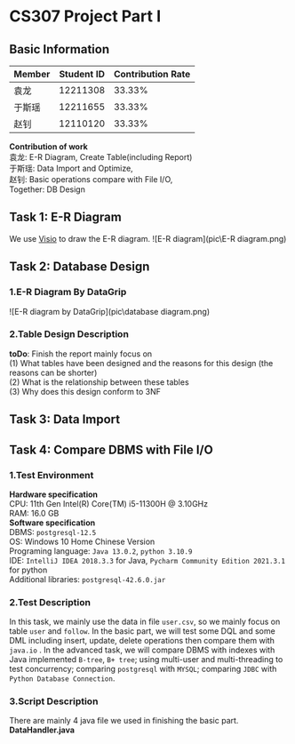# CS307 Project Part I
## Basic Information
|  Member   | Student ID  | Contribution Rate |
|  ----  | ----  | ---- |
| 袁龙  | 12211308 | 33.33%   |
| 于斯瑶  | 12211655 |  33.33% |
| 赵钊  | 12110120 |  33.33%  |

**Contribution of work** \
袁龙: E-R Diagram, Create Table(including Report)  \
于斯瑶: Data Import and Optimize,    \
赵钊: Basic operations compare with File I/O,       \
Together: DB Design

## Task 1: E-R Diagram
We use [Visio](https://visio.iruanhui.cn/?bd_vid=9042954634973670880) to draw the E-R diagram.
![E-R diagram](pic\\E-R diagram.png)

## Task 2: Database Design
### 1.E-R Diagram By DataGrip
![E-R diagram by DataGrip](pic\\database diagram.png)

### 2.Table Design Description
**toDo**: Finish the report mainly focus on \
(1) What tables have been designed and the reasons 
for this design (the reasons can be shorter) \
(2) What is the relationship between these tables \
(3) Why does this design conform to 3NF

## Task 3: Data Import


## Task 4: Compare DBMS with File I/O
### 1.Test Environment
**Hardware specification** \
CPU: 11th Gen Intel(R) Core(TM) i5-11300H @ 3.10GHz  \
RAM: 16.0 GB  \
**Software specification** \
DBMS: `postgresql-12.5`  \
OS: Windows 10 Home Chinese Version  \
Programing language: `Java 13.0.2`, `python 3.10.9`   \
IDE: `IntelliJ IDEA 2018.3.3` for Java, `Pycharm Community Edition 2021.3.1` for python \
Additional libraries: `postgresql-42.6.0.jar`   

### 2.Test Description
In this task, we mainly use the data in file `user.csv`, so we mainly focus on 
table `user` and `follow`.
In the basic part, we will test some DQL and some DML including insert, update, 
delete operations then compare them with `java.io` . 
In the advanced task, we will compare DBMS with indexes with Java implemented 
`B-tree`, `B+ tree`; using multi-user and multi-threading to test concurrency; 
comparing `postgresql` with `MYSQL`; comparing `JDBC` with `Python Database Connection`.

### 3.Script Description
There are mainly 4 java file we used in finishing the basic part.\
**DataHandler.java**


